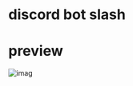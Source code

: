 # discord bot slash
# preview
![imag](https://cdn.discordapp.com/attachments/1380976871922995234/1382298497696403528/Screenshot_20250611-170034_Discord.jpg?ex=684aa54b&is=684953cb&hm=408a831701acc4d2296bd3d9e2a20072c1f5907cba6ee57adc9a933a32b06f0b&)
